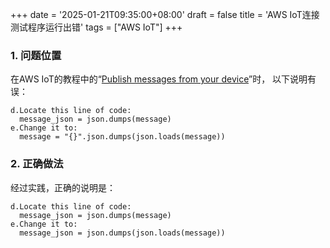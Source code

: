 +++
date = '2025-01-21T09:35:00+08:00'
draft = false
title = 'AWS IoT连接测试程序运行出错'
tags = ["AWS IoT"]
+++

### 1\. 问题位置
在AWS IoT的教程中的“[Publish messages from your device](https://docs.aws.amazon.com/iot/latest/developerguide/sdk-tutorials.html#sdk-tutorials-experiment)”时，
以下说明有误：
```
d.Locate this line of code:
  message_json = json.dumps(message)
e.Change it to:
  message = "{}".json.dumps(json.loads(message))
```

### 2\. 正确做法
经过实践，正确的说明是：
```
d.Locate this line of code:
  message_json = json.dumps(message)
e.Change it to:
  message_json = json.dumps(json.loads(message))
```


